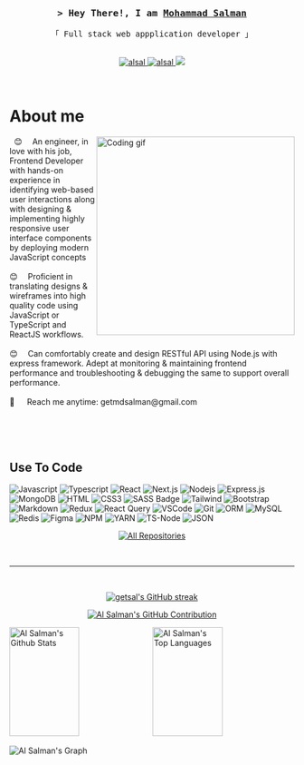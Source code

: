 <!--
<h2 align="center">
  Welcome to Mohammad Salman World!
  <img src="https://media.giphy.com/media/hvRJCLFzcasrR4ia7z/giphy.gif" width="28">
</h2>

<p align="center">
  <a href="https://github.com/getsalman"><img src="https://readme-typing-svg.herokuapp.com/?lines=An%20Engineer;Self%20Taught%20Programmer;Full%20Stack%20Developer;5%2B%20years%20of%20coding%20experience;Always%20learning%20new%20things&center=true&width=300&height=55"></a>
</p>

<!-- Intro  -->
<h3 align="center">
        <samp>&gt; Hey There!, I am
                <b><a target="_blank" href="https://www.linkedin.com/in/getsalman/">Mohammad Salman</a></b>
        </samp>
</h3>


<p align="center"> 
  <samp>
    「 Full stack web appplication developer 」
    <br>
    <br>
  </samp>
</p>

<p align="center">
 <a href="https://www.linkedin.com/in/getsalman/" target="_blank">
  <img src="https://img.shields.io/badge/LinkedIn-0077B5?style=for-the-badge&logo=linkedin&logoColor=white" alt="alsal"/>
 </a>
 <a href="https://medium.com/@getsalman" target="_blank">
  <img src="https://img.shields.io/badge/Medium-12100E?style=for-the-badge&logo=medium&logoColor=white=white" alt="alsal" />
 </a>
 <a href="https://twitter.com/getsalman_" target="_blank">
  <img src="https://img.shields.io/badge/Twitter-1DA1F2?style=for-the-badge&logo=twitter&logoColor=white" />
 </a>
</p>
<br />

<!-- About Section -->
 # About me
 
<p>
 <img align="right" width="350" src="/assets/programmer.gif" alt="Coding gif" />
   😊&emsp; An engineer, in love with his job, Frontend Developer with hands-on experience in identifying web-based user interactions along with designing & implementing highly responsive user interface components by deploying modern JavaScript concepts <br/><br/>
  😊&emsp; Proficient in translating designs & wireframes into high quality code using JavaScript or TypeScript and ReactJS workflows. <br/><br/>
  😊&emsp; Can comfortably create and design RESTful API using Node.js with express framework. Adept at monitoring & maintaining frontend performance and troubleshooting & debugging the same to support overall performance. <br/><br/>
 📧 &emsp; Reach me anytime: getmdsalman@gmail.com<br/><br/>
</p>
<br/>
<br/>

## Use To Code

![Javascript](https://img.shields.io/badge/Javascript-F0DB4F?style=for-the-badge&labelColor=black&logo=javascript&logoColor=F0DB4F)
![Typescript](https://img.shields.io/badge/Typescript-007acc?style=for-the-badge&labelColor=black&logo=typescript&logoColor=007acc)
![React](https://img.shields.io/badge/-React-61DBFB?style=for-the-badge&labelColor=black&logo=react&logoColor=61DBFB)
![Next.js](https://img.shields.io/badge/next.js-000000?style=for-the-badge&logo=nextdotjs&logoColor=white)
![Nodejs](https://img.shields.io/badge/Nodejs-3C873A?style=for-the-badge&labelColor=black&logo=node.js&logoColor=3C873A)
![Express.js](https://img.shields.io/badge/Express.js-000000?style=for-the-badge&logo=express&logoColor=white)
![MongoDB](https://img.shields.io/badge/MongoDB-4EA94B?style=for-the-badge&logo=mongodb&logoColor=white)
![HTML](https://img.shields.io/badge/HTML5-E34F26?style=for-the-badge&logo=html5&logoColor=white)
![CSS3](https://img.shields.io/badge/CSS3-1572B6?style=for-the-badge&logo=css3&logoColor=white)
![SASS Badge](https://img.shields.io/badge/Sass-CC6699?style=for-the-badge&logo=sass&logoColor=white)
![Tailwind](https://img.shields.io/badge/Tailwind_CSS-092749?style=for-the-badge&logo=tailwindcss&logoColor=06B6D4&labelColor=000000)
![Bootstrap](https://img.shields.io/badge/Bootstrap-563D7C?style=for-the-badge&logo=bootstrap&logoColor=white)
![Markdown](https://img.shields.io/badge/Markdown-000000?style=for-the-badge&logo=markdown&logoColor=white)
![Redux](https://img.shields.io/badge/Redux-593D88?style=for-the-badge&logo=redux&logoColor=white)
![React Query](https://img.shields.io/badge/-React_Query-FF4154?style=for-the-badge&logo=react%20query&logoColor=white)
![VSCode](https://img.shields.io/badge/Visual_Studio-0078d7?style=for-the-badge&logo=visual%20studio&logoColor=white)
![Git](https://img.shields.io/badge/Git-F05032?style=for-the-badge&logo=git&logoColor=white)
![ORM](https://img.shields.io/badge/Git-F05032?style=for-the-badge&logo=git&logoColor=white)
![MySQL](https://img.shields.io/badge/MySQL-005C84?style=for-the-badge&logo=mysql&logoColor=white)
![Redis](https://img.shields.io/badge/redis-%23DD0031.svg?&style=for-the-badge&logo=redis&logoColor=white)
![Figma](https://img.shields.io/badge/Figma-F24E1E?style=for-the-badge&logo=figma&logoColor=white)
![NPM](https://img.shields.io/badge/npm-CB3837?style=for-the-badge&logo=npm&logoColor=white)
![YARN](https://img.shields.io/badge/Yarn-2C8EBB?style=for-the-badge&logo=yarn&logoColor=white)
![TS-Node](https://img.shields.io/badge/ts--node-3178C6?style=for-the-badge&logo=ts-node&logoColor=white)
![JSON](https://img.shields.io/badge/json-5E5C5C?style=for-the-badge&logo=json&logoColor=white)
<br/>

<p align="center">
  <a href="https://github.com/getsalman?tab=repositories" target="_blank"><img alt="All Repositories" title="All Repositories" src="https://img.shields.io/badge/-All%20Repos-2962FF?style=for-the-badge&logo=koding&logoColor=white"/></a>
</p>

<br/>
<hr/>
<br/>

<p align="center">
  <a href="https://github.com/getsalman">
    <img src="https://github-readme-streak-stats.herokuapp.com/?user=alsiam&theme=radical&border=7F3FBF&background=0D1117" alt="getsal's GitHub streak"/>
  </a>
</p>

<p align="center">
  <a href="https://github.com/getsalman">
    <img src="https://github-profile-summary-cards.vercel.app/api/cards/profile-details?username=getsalman&theme=radical" alt="Al Salman's GitHub Contribution"/>
  </a>
</p>

<a> 
    <a href="https://github.com/getsalman"><img alt="Al Salman's Github Stats" src="https://denvercoder1-github-readme-stats.vercel.app/api?username=getsalman&show_icons=true&count_private=true&theme=react&border_color=7F3FBF&bg_color=0D1117&title_color=F85D7F&icon_color=F8D866" height="192px" width="49.5%"/></a>
  <a href="https://github.com/salman"><img alt="Al Salman's Top Languages" src="https://denvercoder1-github-readme-stats.vercel.app/api/top-langs/?username=getsalman&langs_count=8&layout=compact&theme=react&border_color=7F3FBF&bg_color=0D1117&title_color=F85D7F&icon_color=F8D866" height="192px" width="49.5%"/></a>
  <br/>
</a>


![Al Salman's Graph](https://github-readme-activity-graph.cyclic.app/graph?username=getsalman&custom_title=Al%20Salman's%20GitHub%20Activity%20Graph&bg_color=0D1117&color=7F3FBF&line=7F3FBF&point=7F3FBF&area_color=FFFFFF&title_color=FFFFFF&area=true)
